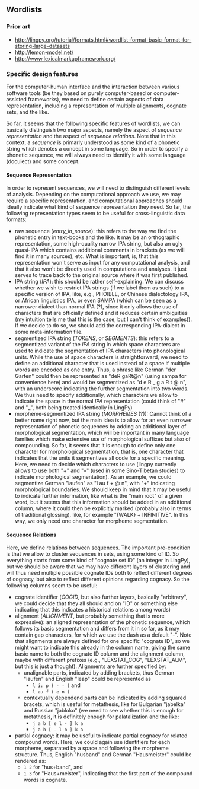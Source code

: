 ## Wordlists

### Prior art

- http://lingpy.org/tutorial/formats.html#wordlist-format-basic-format-for-storing-large-datasets
- http://lemon-model.net/
- http://www.lexicalmarkupframework.org/

### Specific design features

For the computer-human interface and the interaction between various software tools (be they based on purely computer-based or computer-assisted frameworks), we need to define certain aspects of data representation, including a representation of multiple alignments, cognate sets, and the like.

So far, it seems that the following specific features of wordlists, we can basically distinguish two major aspects, namely the aspect of *sequence representation* and the aspect of *sequence relations*. Note that in this context, a *sequence* is primarly understood as some kind of a phonetic string which denotes a concept in some language. So in order to specify a phonetic sequence, we will always need to identify it with some language (doculect) and some concept.

#### Sequence Representation

In order to represent sequences, we will need to distinguish different levels of analysis. Depending on the computational approach we use, we may require a specific representation, and computational approaches should ideally indicate what kind of sequence representation they need. So far, the following representation types seem to be useful for cross-linguistic data formats:

* raw sequence (*entry_in_source*): this refers to the way we find the phonetic entry in text-books and the like. It may be an orthographic representation, some high-quality narrow IPA string, but also an ugly quasi-IPA which contains additional comments in brackets (as we will find it in many sources), etc. What is important, is, that this representation won't serve as input for any computational analysis, and that it also won't be directly used in computations and analyses. It just serves to trace back to the original source where it was first published.
* IPA string (*IPA*): this should be rather self-explaining. We can discuss whether we wish to restrict IPA strings (if we label them as such) to a specific version of IPA, like, e.g., PHOIBLE, or Chinese dialectology IPA, or African linguistics IPA, or even SAMPA (which can be seen as a narrower dialect than normal IPA (?), since it only allows the use of characters that are officially defined and it reduces certain ambiguities (my intuition tells me that this is the case, but I can't think of examples)). If we decide to do so, we should add the corresponding IPA-dialect in some meta-information file.
* segmentized IPA string (*TOKENS*, or *SEGMENTS*): this refers to a segmentized variant of the *IPA* string in which space characters are used to indicate the segmentation of IPA characters into phonological units. While the use of space characters is straightforward, we need to define an additional character that is used instead of a space if multiple words are encoded as one entry. Thus, a phrase like German "der Garten" could then be represented as "deR gaRt@n" (using sampa for convenience here) and would be segmentized as "d e R _ g a R t @ n", with an underscore indicating the further segmentation into two words. We thus need to specify additionally, which characters we allow to indicate the space in the normal *IPA* representation (could think of "#" and "_", both being treated identically in LingPy)
* morpheme-segmentized IPA string (*MORPHEMES* (?)): Cannot think of a better name right now, but the main idea is to allow for an even narrower representation of phonetic sequences by adding an additional layer of morphological segmentation, which will be important in many language families which make extensive use of morphological suffixes but also of compounding. So far, it seems that it is enough to define only one character for morphological segmentation, that is, one character that indicates that the units it segmentizes all code for a specific meaning. Here, we need to decide which characters to use (lingpy currently allows to use both "+" and "◦" (used in some Sino-Tibetan studies) to indicate morphological segmentation). As an example, we could segmentize German "laufen" as "l au f + @ n", with "+" indicating morphological boundaries. We should keep in mind that it may be useful to indicate further information, like what is the "main root" of a given word, but it seems that this information should be added in an additional column, where it could then be explicitly marked (probably also in terms of traditional glossing), like, for example "{WALK} + INFINITIVE". In this way, we only need one character for morpheme segmentation.  

#### Sequence Relations

Here, we define relations between sequences. The important pre-condition is that we allow to cluster sequences in sets, using some kind of ID. So everything starts from some kind of "cognate set ID" (an integer in LingPy), but we should be aware that we may have different layers of clustering and will thus need multiple possible cognate IDs both to reflect different degrees of cognacy, but also to reflect different opinions regarding cognacy. So the following columns seem to be useful:

* cognate identifier (*COGID*, but also further layers, basically "arbitrary", we could decide that they all should and on "ID" or something else indicating that this indicates a historical relations among words)
* alignment (*ALIGNMENT*, but probably something that is more expressive): an aligned representation of the phonetic sequence, which follows its basic segmentation and differs from it in so far, as it may contain gap characters, for which we use the dash as a default "-". Note that alignments are always defined for one specific "cognate ID", so we might want to indicate this already in the column name, giving the same basic name to both the cognate ID column and the alignment column, maybe with different prefixes (e.g., "LEXSTAT_COG", "LEXSTAT_ALM", but this is just a thought). Alignments are further specified by:
  * unalignable parts, indicated by adding brackets, thus German "laufen" and English "leap" could be represented as 
    - `l i: p ( - - )` and
    - `l au f ( e n )`
  * contextually dependend parts can be indicated by adding squared bracets, which is useful for metathesis, like for Bulgarian "jabelka" and Russian "jabloko" (we need to see whether this is enough for metathesis, it is definitely enough for palatalization and the like:
    - `j a b [ e l - ] k a`
    - `j a b [ - l o ] k a`
* partial cognacy: it may be useful to indicate partial cognacy for related compound words. Here, we could again use identifiers for each morpheme, separated by a space and following the morpheme structure. Thus, English "husband" and German "Hausmeister" could be rendered as:
  - `1 2` for "hus+band", and
  - `1 3` for "Haus+meister",
  indicating that the first part of the compound words is cognate.

